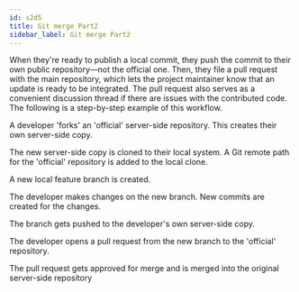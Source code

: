 ```yaml
---
id: s2d5
title: Git merge Part2
sidebar_label: Git merge Part2
---
```


When they're ready to publish a local commit, they push the commit to their own public repository—not the official one.
Then, they file a pull request with the main repository, which lets the project maintainer know that an update is ready to be integrated.
The pull request also serves as a convenient discussion thread if there are issues with the contributed code.
The following is a step-by-step example of this workflow.





A developer 'forks' an 'official' server-side repository. This creates their own server-side copy.

The new server-side copy is cloned to their local system.
A Git remote path for the 'official' repository is added to the local clone.

A new local feature branch is created.

The developer makes changes on the new branch.
New commits are created for the changes.

The branch gets pushed to the developer's own server-side copy.

The developer opens a pull request from the new branch to the 'official' repository.

The pull request gets approved for merge and is merged into the original server-side repository
